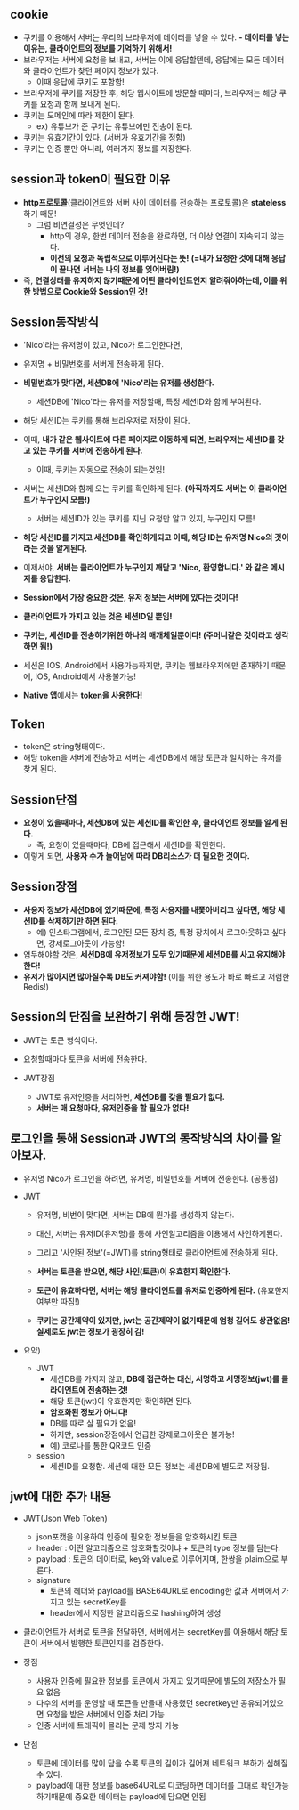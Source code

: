 ## cookie
- 쿠키를 이용해서 서버는 우리의 브라우저에 데이터를 넣을 수 있다. 
  **- 데이터를 넣는 이유는, 클라이언트의 정보를 기억하기 위해서!**
- 브라우저는 서버에 요청을 보내고, 서버는 이에 응답할텐데, 응답에는 모든 데이터와 클라이언트가 찾던 페이지 정보가 있다.
  - 이때 응답에 쿠키도 포함함!
- 브라우저에 쿠키를 저장한 후, 해당 웹사이트에 방문할 때마다, 브라우저는 해당 쿠키를 요청과 함께 보내게 된다.
- 쿠키는 도메인에 따라 제한이 된다.
  - ex) 유튜브가 준 쿠키는 유튜브에만 전송이 된다.
- 쿠키는 유효기간이 있다. (서버가 유효기간을 정함)
- 쿠키는 인증 뿐만 아니라, 여러가지 정보를 저장한다.

## session과 token이 필요한 이유
- **http프로토콜**(클라이언트와 서버 사이 데이터를 전송하는 프로토콜)은 **stateless**하기 때문!
  - 그럼 비연결성은 무엇인데?
    - http의 경우, 한번 데이터 전송을 완료하면, 더 이상 연결이 지속되지 않는다.
    - **이전의 요청과 독립적으로 이루어진다는 뜻!** **(=내가 요청한 것에 대해 응답이 끝나면 서버는 나의 정보를 잊어버림!)**
- 즉, **연결상태를 유지하지 않기때문에 어떤 클라이언트인지 알려줘야하는데, 이를 위한 방법으로 Cookie와 Session인 것!**

## Session동작방식
  - 'Nico'라는 유저명이 있고, Nico가 로그인한다면,
  - 유저명 + 비밀번호를 서버게 전송하게 된다.
  - **비밀번호가 맞다면, 세션DB에 'Nico'라는 유저를 생성한다.**
    - 세션DB에 'Nico'라는 유저를 저장할때, 특정 세션ID와 함께 부여된다.
  - 해당 세션ID는 쿠키를 통해 브라우저로 저장이 된다.
  - 이때, **내가 같은 웹사이트에 다른 페이지로 이동하게 되면**, **브라우저는 세션ID를 갖고 있는 쿠키를 서버에 전송하게 된다.**
    - 이때, 쿠키는 자동으로 전송이 되는것임!
  - 서버는 세션ID와 함께 오는 쿠키를 확인하게 된다. **(아직까지도 서버는 이 클라이언트가 누구인지 모름!)**
    - 서버는 세션ID가 있는 쿠키를 지닌 요청만 알고 있지, 누구인지 모름!
  - **해당 세션ID를 가지고 세션DB를 확인하게되고 이때, 해당 ID는 유저명 Nico의 것이라는 것을 알게된다.**
  - 이제서야, **서버는 클라이언트가 누구인지 깨닫고 'Nico, 환영합니다.' 와 같은 메시지를 응답한다.**

- **Session에서 가장 중요한 것은, 유저 정보는 서버에 있다는 것이다!**
- **클라이언트가 가지고 있는 것은 세션ID일 뿐임!**
- **쿠키는, 세션ID를 전송하기위한 하나의 매개체일뿐이다! (주머니같은 것이라고 생각하면 됨!)**
- 세션은 IOS, Android에서 사용가능하지만, 쿠키는 웹브라우저에만 존재하기 때문에, IOS, Android에서 사용불가능!
- **Native 앱**에서는 **token을 사용한다!**

## Token
- token은 string형태이다.
- 해당 token을 서버에 전송하고 서버는 세션DB에서 해당 토큰과 일치하는 유저를 찾게 된다.

## Session단점
- **요청이 있을때마다, 세션DB에 있는 세션ID를 확인한 후, 클라이언트 정보를 알게 된다.**
  - 즉, 요청이 있을때마다, DB에 접근해서 세션ID를 확인한다.
- 이렇게 되면, **사용자 수가 늘어남에 따라 DB리소스가 더 필요한 것이다.**

## Session장점
- **사용자 정보가 세션DB에 있기때문에, 특정 사용자를 내쫓아버리고 싶다면, 해당 세션ID를 삭제하기만 하면 된다.**
  - 예) 인스타그램에서, 로그인된 모든 장치 중, 특정 장치에서 로그아웃하고 싶다면, 강제로그아웃이 가능함!
- 염두해야할 것은, **세션DB에 유저정보가 모두 있기때문에 세션DB를 사고 유지해야한다!**
- **유저가 많아지면 많아질수록 DB도 커져야함!** (이를 위한 용도가 바로 빠르고 저렴한 Redis!)

## Session의 단점을 보완하기 위해 등장한 JWT!
- JWT는 토큰 형식이다. 
- 요청할때마다 토큰을 서버에 전송한다.

- JWT장점
  - JWT로 유저인증을 처리하면, **세션DB를 갖을 필요가 없다.**
  - **서버는 매 요청마다, 유저인증을 할 필요가 없다!**

## 로그인을 통해 Session과 JWT의 동작방식의 차이를 알아보자.
- 유저명 Nico가 로그인을 하려면, 유저명, 비밀번호를 서버에 전송한다. (공통점)

- JWT
  - 유저명, 비번이 맞다면, 서버는 DB에 뭔가를 생성하지 않는다.
  - 대신, 서버는 유저ID(유저명)를 통해 사인알고리즘을 이용해서 사인하게된다.
  - 그리고 '사인된 정보'(=JWT)를 string형태로 클라이언트에 전송하게 된다.
  - **서버는 토큰을 받으면, 해당 사인(토큰)이 유효한지 확인한다.**
  - **토큰이 유효하다면, 서버는 해당 클라이언트를 유저로 인증하게 된다.** (유효한지 여부만 따짐!)

  - **쿠키는 공간제약이 있지만, jwt는 공간제약이 없기때문에 엄청 길어도 상관없음! 실제로도 jwt는 정보가 굉장히 김!**

- 요약) 
  - JWT 
    - 세션DB를 가지지 않고, **DB에 접근하는 대신, 서명하고 서명정보(jwt)를 클라이언트에 전송하는 것!**
    - 해당 토큰(jwt)이 유효한지만 확인하면 된다.
    - **암호화된 정보가 아니다!**
    - DB를 따로 살 필요가 없음!
    - 하지만, session장점에서 언급한 강제로그아웃은 불가능!
    - 예) 코로나를 통한 QR코드 인증
  - session
    - 세션ID를 요청함. 세션에 대한 모든 정보는 세션DB에 별도로 저장됨.

## jwt에 대한 추가 내용
- JWT(Json Web Token) 
  - json포캣을 이용하여 인증에 필요한 정보들을 암호화시킨 토큰
  - header : 어떤 알고리즘으로 암호화할것이냐 + 토큰의 type 정보를 담는다.
  - payload : 토큰의 데이터로, key와 value로 이루어지며, 한쌍을 plaim으로 부른다.
  - signature
    - 토큰의 헤더와 payload를 BASE64URL로 encoding한 값과 서버에서 가지고 있는 secretKey를
    - header에서 지정한 알고리즘으로 hashing하여 생성

- 클라이언트가 서버로 토큰을 전달하면, 서버에서는 secretKey를 이용해서 해당 토큰이 서버에서 발행한 토큰인지를 검증한다.
- 장점
  - 사용자 인증에 필요한 정보를 토큰에서 가지고 있기때문에 별도의 저장소가 필요 없음
  - 다수의 서버를 운영할 때 토큰을 만들때 사용했던 secretkey만 공유되어있으면 요청을 받은 서버에서 인증 처리 가능
  - 인증 서버에 트래픽이 몰리는 문제 방지 가능
- 단점
  - 토큰에 데이터를 많이 담을 수록 토큰의 길이가 길어져 네트워크 부하가 심해질 수 있다.
  - payload에 대한 정보를 base64URL로 디코딩하면 데이터를 그대로 확인가능하기때문에 중요한 데이터는 payload에 담으면 안됨




    
